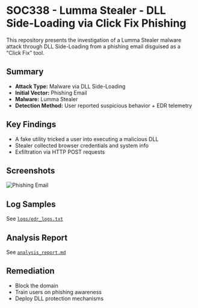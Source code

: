# SOC338 - Lumma Stealer - DLL Side-Loading via Click Fix Phishing

This repository presents the investigation of a Lumma Stealer malware attack through DLL Side-Loading from a phishing email disguised as a “Click Fix” tool.

## Summary

- **Attack Type:** Malware via DLL Side-Loading
- **Initial Vector:** Phishing Email
- **Malware:** Lumma Stealer
- **Detection Method:** User reported suspicious behavior + EDR telemetry

## Key Findings

- A fake utility tricked a user into executing a malicious DLL
- Stealer collected browser credentials and system info
- Exfiltration via HTTP POST requests

## Screenshots

![Phishing Email](images/phishing_email.png)

## Log Samples

See [`logs/edr_logs.txt`](logs/edr_logs.txt)

## Analysis Report

See [`analysis_report.md`](analysis_report.md)

## Remediation

- Block the domain
- Train users on phishing awareness
- Deploy DLL protection mechanisms
